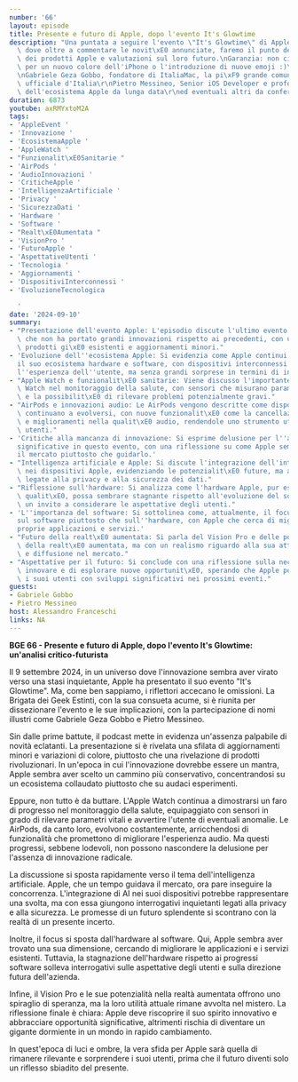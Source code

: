 ```yaml
---
number: '66'
layout: episode
title: Presente e futuro di Apple, dopo l'evento It's Glowtime
description: "Una puntata a seguire l'evento \"It's Glowtime\" di Apple del 9 Settembre,\
  \ dove oltre a commentare le novit\xE0 annunciate, faremo il punto della situazione\
  \ dei prodotti Apple e valutazioni sul loro futuro.\nGaranzia: non ci esalteremo\
  \ per un nuovo colore dell'iPhone o l'introduzione di nuove emoji :)\n\r\nPartecipano:\r\
  \nGabriele Geza Gobbo, fondatore di ItaliaMac, la pi\xF9 grande comunit\xE0 Apple\
  \ ufficiale d'Italia\r\nPietro Messineo, Senior iOS Developer e profondo conoscitore\
  \ dell'ecosistema Apple da lunga data\r\ned eventuali altri da confermare."
duration: 6873
youtube: axRMYxtoM2A
tags:
- 'AppleEvent '
- 'Innovazione '
- 'EcosistemaApple '
- 'AppleWatch '
- "Funzionalit\xE0Sanitarie "
- 'AirPods '
- 'AudioInnovazioni '
- 'CriticheApple '
- 'IntelligenzaArtificiale '
- 'Privacy '
- 'SicurezzaDati '
- 'Hardware '
- 'Software '
- "Realt\xE0Aumentata "
- 'VisionPro '
- 'FuturoApple '
- 'AspettativeUtenti '
- 'Tecnologia '
- 'Aggiornamenti '
- 'DispositiviInterconnessi '
- 'EvoluzioneTecnologica

  '
date: '2024-09-10'
summary:
- "Presentazione dell'evento Apple: L'episodio discute l'ultimo evento Apple, sottolineando\
  \ che non ha portato grandi innovazioni rispetto ai precedenti, con un focus su\
  \ prodotti gi\xE0 esistenti e aggiornamenti minori."
- 'Evoluzione dell''ecosistema Apple: Si evidenzia come Apple continui a sviluppare
  il suo ecosistema hardware e software, con dispositivi interconnessi che migliorano
  l''esperienza dell''utente, ma senza grandi sorprese in termini di innovazione.'
- "Apple Watch e funzionalit\xE0 sanitarie: Viene discusso l'importante ruolo dell'Apple\
  \ Watch nel monitoraggio della salute, con sensori che misurano parametri vitali\
  \ e la possibilit\xE0 di rilevare problemi potenzialmente gravi."
- "AirPods e innovazioni audio: Le AirPods vengono descritte come dispositivi che\
  \ continuano a evolversi, con nuove funzionalit\xE0 come la cancellazione del rumore\
  \ e miglioramenti nella qualit\xE0 audio, rendendole uno strumento utile per gli\
  \ utenti."
- 'Critiche alla mancanza di innovazione: Si esprime delusione per l''assenza di innovazioni
  significative in questo evento, con una riflessione su come Apple sembri seguire
  il mercato piuttosto che guidarlo.'
- "Intelligenza artificiale e Apple: Si discute l'integrazione dell'intelligenza artificiale\
  \ nei dispositivi Apple, evidenziando le potenzialit\xE0 future, ma anche le sfide\
  \ legate alla privacy e alla sicurezza dei dati."
- "Riflessione sull'hardware: Si analizza come l'hardware Apple, pur essendo di alta\
  \ qualit\xE0, possa sembrare stagnante rispetto all'evoluzione del software, con\
  \ un invito a considerare le aspettative degli utenti."
- 'L''importanza del software: Si sottolinea come, attualmente, il focus si sia spostato
  sul software piuttosto che sull''hardware, con Apple che cerca di migliorare le
  proprie applicazioni e servizi.'
- "Futuro della realt\xE0 aumentata: Si parla del Vision Pro e delle potenzialit\xE0\
  \ della realt\xE0 aumentata, ma con un realismo riguardo alla sua attuale utilit\xE0\
  \ e diffusione nel mercato."
- "Aspettative per il futuro: Si conclude con una riflessione sulla necessit\xE0 di\
  \ innovare e di esplorare nuove opportunit\xE0, sperando che Apple possa sorprendere\
  \ i suoi utenti con sviluppi significativi nei prossimi eventi."
guests:
- Gabriele Gobbo
- Pietro Messineo
host: Alessandro Franceschi
links: NA
---
```

**BGE 66 - Presente e futuro di Apple, dopo l'evento It's Glowtime: un'analisi critico-futurista**

Il 9 settembre 2024, in un universo dove l'innovazione sembra aver virato verso una stasi inquietante, Apple ha presentato il suo evento "It's Glowtime". Ma, come ben sappiamo, i riflettori accecano le omissioni. La Brigata dei Geek Estinti, con la sua consueta acume, si è riunita per dissezionare l'evento e le sue implicazioni, con la partecipazione di nomi illustri come Gabriele Geza Gobbo e Pietro Messineo.

Sin dalle prime battute, il podcast mette in evidenza un'assenza palpabile di novità eclatanti. La presentazione si è rivelata una sfilata di aggiornamenti minori e variazioni di colore, piuttosto che una rivelazione di prodotti rivoluzionari. In un'epoca in cui l'innovazione dovrebbe essere un mantra, Apple sembra aver scelto un cammino più conservativo, concentrandosi su un ecosistema collaudato piuttosto che su audaci esperimenti.

Eppure, non tutto è da buttare. L'Apple Watch continua a dimostrarsi un faro di progresso nel monitoraggio della salute, equipaggiato con sensori in grado di rilevare parametri vitali e avvertire l'utente di eventuali anomalie. Le AirPods, da canto loro, evolvono costantemente, arricchendosi di funzionalità che promettono di migliorare l'esperienza audio. Ma questi progressi, sebbene lodevoli, non possono nascondere la delusione per l'assenza di innovazione radicale.

La discussione si sposta rapidamente verso il tema dell'intelligenza artificiale. Apple, che un tempo guidava il mercato, ora pare inseguire la concorrenza. L'integrazione di AI nei suoi dispositivi potrebbe rappresentare una svolta, ma con essa giungono interrogativi inquietanti legati alla privacy e alla sicurezza. Le promesse di un futuro splendente si scontrano con la realtà di un presente incerto.

Inoltre, il focus si sposta dall'hardware al software. Qui, Apple sembra aver trovato una sua dimensione, cercando di migliorare le applicazioni e i servizi esistenti. Tuttavia, la stagnazione dell'hardware rispetto ai progressi software solleva interrogativi sulle aspettative degli utenti e sulla direzione futura dell'azienda.

Infine, il Vision Pro e le sue potenzialità nella realtà aumentata offrono uno spiraglio di speranza, ma la loro utilità attuale rimane avvolta nel mistero. La riflessione finale è chiara: Apple deve riscoprire il suo spirito innovativo e abbracciare opportunità significative, altrimenti rischia di diventare un gigante dormiente in un mondo in rapido cambiamento.

In quest'epoca di luci e ombre, la vera sfida per Apple sarà quella di rimanere rilevante e sorprendere i suoi utenti, prima che il futuro diventi solo un riflesso sbiadito del presente.
